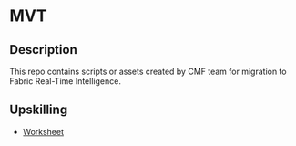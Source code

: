 # MVT

## Description
This repo contains scripts or assets created by CMF team for migration to Fabric Real-Time Intelligence.

## Upskilling
- [Worksheet](Worksheet.md)
